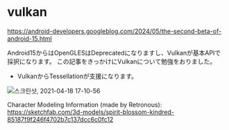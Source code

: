 # vulkan

https://android-developers.googleblog.com/2024/05/the-second-beta-of-android-15.html

Android15からはOpenGLESはDeprecatedになりますし、Vulkanが基本APIで採択になります。
この記事をきっかけにVulkanについて勉強をおりました。

+ VulkanからTessellationが支援になります。

![스크린샷, 2021-04-18 17-10-56](https://github.com/user-attachments/assets/9fbb4519-1db8-4c30-bf9c-30a3d62f9523)

Character Modeling Information (made by Retronous): 
https://sketchfab.com/3d-models/spirit-blossom-kindred-85187f9f246f4702b7c137dcc6c0fc12
